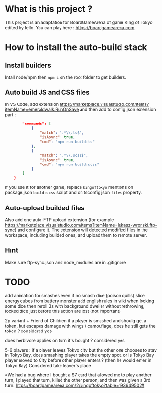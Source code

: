 # What is this project ? 
This project is an adaptation for BoardGameArena of game King of Tokyo edited by Iello.
You can play here : https://boardgamearena.com

# How to install the auto-build stack

## Install builders
Intall node/npm then `npm i` on the root folder to get builders.

## Auto build JS and CSS files
In VS Code, add extension https://marketplace.visualstudio.com/items?itemName=emeraldwalk.RunOnSave and then add to config.json extension part :
```json
        "commands": [
            {
                "match": ".*\\.ts$",
                "isAsync": true,
                "cmd": "npm run build:ts"
            },
            {
                "match": ".*\\.scss$",
                "isAsync": true,
                "cmd": "npm run build:scss"
            }
        ]
    }
```
If you use it for another game, replace `kingoftokyo` mentions on package.json `build:scss` script and on tsconfig.json `files` property.

## Auto-upload builded files
Also add one auto-FTP upload extension (for example https://marketplace.visualstudio.com/items?itemName=lukasz-wronski.ftp-sync) and configure it. The extension will detected modified files in the workspace, including builded ones, and upload them to remote server.

## Hint
Make sure ftp-sync.json and node_modules are in .gitignore

# TODO
add animation for smashes even if no smash dice (poison quills)
slide energy cubes from battery monster
add english rules in wiki
when locking some dice then reroll 3s with background dweller without rethrowing, locked dice just before this action are lost (not important)

2p variant + Friend of Children
if a player is smashed and shoulg get a token, but escapes damage with wings / camouflage, does he still gets the token ? considered yes

does herbivore applies on turn it's bought ? considered yes

5-6 players : if a player leaves Tokyo city but the other one chooses to stay in Tokyo Bay, does smashing player takes the empty spot, or is Tokyo Bay player moved to City before other player enters ? (then he would enter in Tokyo Bay) Considered take leaver's place

«We had a bug where I bought a $7 card that allowed me to play another turn, I played that turn, killed the other person, and then was given a 3rd turn. https://boardgamearena.com/2/kingoftokyo?table=193649502#